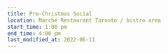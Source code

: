 ```yaml
---
title: Pre-Christmas Social
location: Marché Restaurant Toronto / bistro area
start_time: 1:00 pm
end_time: 4:00 pm
last_modified_at: 2022-06-11
---
```

